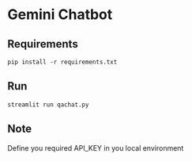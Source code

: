 # Gemini Chatbot

## Requirements 
```
pip install -r requirements.txt
```

## Run 
```
streamlit run qachat.py
```

## Note 
Define you required API_KEY in you local environment